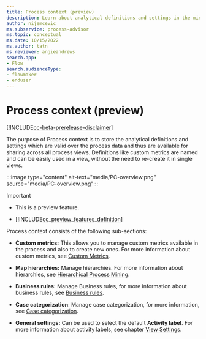 ```yaml
---
title: Process context (preview)
description: Learn about analytical definitions and settings in the minit desktop application in process advisor.
author: nijemcevic
ms.subservice: process-advisor
ms.topic: conceptual
ms.date: 10/15/2022
ms.author: tatn
ms.reviewer: angieandrews
search.app:
- Flow
search.audienceType:
- flowmaker
- enduser
---
```


# Process context (preview)

[!INCLUDE[cc-beta-prerelease-disclaimer](../includes/cc-beta-prerelease-disclaimer.md)]

The purpose of Process context is to store the analytical definitions and settings which are valid over the process data and thus are available for sharing across all process views. Definitions like custom metrics are named and can be easily used in a view, without the need to re-create it in single views.

:::image type="content" alt-text="media/PC-overview.png" source="media/PC-overview.png":::

> [!IMPORTANT]
> - This is a preview feature.
>
> - [!INCLUDE[cc_preview_features_definition](../includes/cc-preview-features-definition.md)]

Process context consists of the following sub-sections:

- **Custom metrics:** This allows you to manage custom metrics available in the process and also to create new ones. For more information about custom metrics, see [Custom Metrics](custom-metrics.md).

- **Map hierarchies:** Manage hierarchies. For more information about hierarchies, see [Hierarchical Process Mining](hierarchical-process-mining.md).

- **Business rules:** Manage Business rules, for more information about business rules, see [Business rules](business-rules.md).

- **Case categorization**: Manage case categorization, for more information, see [Case categorization](case-categorization.md).

- **General settings:** Can be used to select the default **Activity label**. For more information about activity labels, see chapter [View Settings](view-settings.md).




